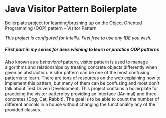 # Java Visitor Pattern Boilerplate

Boilerplate project for learning/brushing up on the Object Oriented Programming (OOP) pattern - Visitor Pattern

*This project is configured for IntelliJ. Feel free to use any IDE you wish.*

##### First part in my series for devs wishing to learn or practice OOP patterns
Also known as a *behavioral* pattern, visitor pattern is used to manage algorithms and relationships by treating concrete objects differently when given an abstraction.
Visitor pattern can be one of the most confusing patterns to learn. There are tons of resources on the web explaining how to implement this pattern,  but many of them can be confusing and most don't talk about Test Driven Development. This project contains a boilerplate for practicing the visitor pattern by providing an interface (IAnimal) and three concretes (Dog, Cat, Rabbit).
The goal is to be able to count the number of different animals in a house without changing the functionality any of the provided classes.